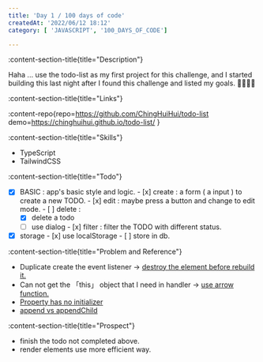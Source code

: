 ```yaml
---
title: 'Day 1 / 100 days of code'
createdAt: '2022/06/12 18:12'
category: [ 'JAVASCRIPT', '100_DAYS_OF_CODE']

---
```

:content-section-title{title="Description"}

Haha ... use the todo-list as my first project for this challenge, and I started building this last night after I found this challenge and listed my goals. 👩‍💻👩‍💻

:content-section-title{title="Links"}

:content-repo{repo=https://github.com/ChingHuiHui/todo-list demo=https://chinghuihui.github.io/todo-list/ }

:content-section-title{title="Skills"}

- TypeScript
- TailwindCSS

:content-section-title{title="Todo"}

  - [x]  BASIC : app's basic style and logic.
    - [x]  create : a form ( a input ) to create a new TODO.
    - [x]  edit :  maybe press a button and change to edit mode.
    - [ ]  delete :
      - [x]  delete a todo
      - [ ]  use dialog
    - [x]  filter : filter the TODO with different status.
  - [x]  storage
    - [x]  use localStorage
    - [ ]  store in db.

:content-section-title{title="Problem and Reference"}

- Duplicate create the event listener -> [destroy the element before rebuild it.](https://stackoverflow.com/questions/5933157/how-to-remove-an-html-element-using-javascript)
- Can not get the 「this」 object that I need in handler -> [use arrow function.](https://stackoverflow.com/questions/1338599/the-value-of-this-within-the-handler-using-addeventlistener)
- [Property has no initializer](https://stackoverflow.com/questions/49699067/property-has-no-initializer-and-is-not-definitely-assigned-in-the-construc)
- [append vs appendChild](https://dev.to/ibn_abubakre/append-vs-appendchild-a4m)

:content-section-title{title="Prospect"}

- finish the todo not completed above.
- render elements use more efficient way.

